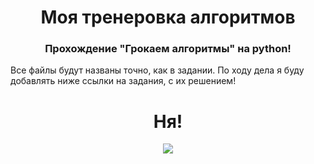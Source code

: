 <h1 align="center"> Моя тренеровка алгоритмов </h1>
<h3 align="center"> Прохождение "Грокаем алгоритмы" на python! </h3>
<p>Все файлы будут названы точно, как в задании. По ходу дела я буду добавлять ниже ссылки на задания, с их решением!</p>

<h1 align="center"><b>Ня!</b></h1>
<p align="center"><img src="https://avatars.mds.yandex.net/i?id=83008473638f8f5745097d34b0442e90-4055819-images-thumbs&n=13"></p>
